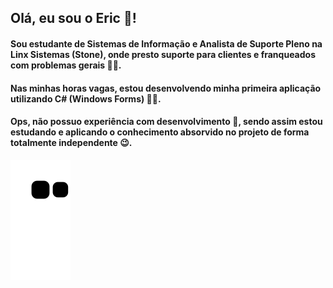 ## Olá, eu sou o Eric 👋!

#### Sou estudante de Sistemas de Informação e Analista de Suporte Pleno na Linx Sistemas (Stone), onde presto suporte para clientes e franqueados com problemas gerais 🧑‍💼.

#### Nas minhas horas vagas, estou desenvolvendo minha primeira aplicação utilizando C# (Windows Forms) 👨‍💻.
#### Ops, não possuo experiência com desenvolvimento 🤫, sendo assim estou estudando e aplicando o conhecimento absorvido no projeto de forma totalmente independente 😉.

<div>

![Snake animation](https://github.com/EricSSantos/EricSSantos/blob/output/github-contribution-grid-snake.svg)

</div>
